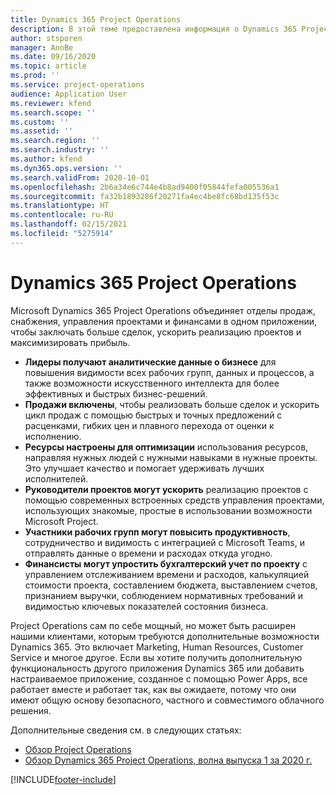 ```yaml
---
title: Dynamics 365 Project Operations
description: В этой теме предоставлена информация о Dynamics 365 Project Operations.
author: stsporen
manager: AnnBe
ms.date: 09/16/2020
ms.topic: article
ms.prod: ''
ms.service: project-operations
audience: Application User
ms.reviewer: kfend
ms.search.scope: ''
ms.custom: ''
ms.assetid: ''
ms.search.region: ''
ms.search.industry: ''
ms.author: kfend
ms.dyn365.ops.version: ''
ms.search.validFrom: 2020-10-01
ms.openlocfilehash: 2b6a34e6c744e4b8ad9400f05844fefa005536a1
ms.sourcegitcommit: fa32b1893286f20271fa4ec4be8fc68bd135f53c
ms.translationtype: HT
ms.contentlocale: ru-RU
ms.lasthandoff: 02/15/2021
ms.locfileid: "5275914"
---
```

# <a name="dynamics-365-project-operations"></a>Dynamics 365 Project Operations

Microsoft Dynamics 365 Project Operations объединяет отделы продаж, снабжения, управления проектами и финансами в одном приложении, чтобы заключать больше сделок, ускорить реализацию проектов и максимизировать прибыль.

-   **Лидеры получают аналитические данные о бизнесе** для повышения видимости всех рабочих групп, данных и процессов, а также возможности искусственного интеллекта для более эффективных и быстрых бизнес-решений.
-   **Продажи включены**, чтобы реализовать больше сделок и ускорить цикл продаж с помощью быстрых и точных предложений с расценками, гибких цен и плавного перехода от оценки к исполнению.
-   **Ресурсы настроены для оптимизации** использования ресурсов, направляя нужных людей с нужными навыками в нужные проекты. Это улучшает качество и помогает удерживать лучших исполнителей.
-   **Руководители проектов могут ускорить** реализацию проектов с помощью современных встроенных средств управления проектами, использующих знакомые, простые в использовании возможности Microsoft Project.
-   **Участники рабочих групп могут повысить продуктивность**, сотрудничество и видимость с интеграцией с Microsoft Teams, и отправлять данные о времени и расходах откуда угодно.
-   **Финансисты могут упростить бухгалтерский учет по проекту** с управлением отслеживанием времени и расходов, калькуляцией стоимости проекта, составлением бюджета, выставлением счетов, признанием выручки, соблюдением нормативных требований и видимостью ключевых показателей состояния бизнеса.

Project Operations сам по себе мощный, но может быть расширен нашими клиентами, которым требуются дополнительные возможности Dynamics 365. Это включает Marketing, Human Resources, Customer Service и многое другое. Если вы хотите получить дополнительную функциональность другого приложения Dynamics 365 или добавить настраиваемое приложение, созданное с помощью Power Apps, все работает вместе и работает так, как вы ожидаете, потому что они имеют общую основу безопасного, частного и совместимого облачного решения.

Дополнительные сведения см. в следующих статьях:

- [Обзор Project Operations](https://dynamics.microsoft.com/en-us/project-operations/overview/)
- [Обзор Dynamics 365 Project Operations, волна выпуска 1 за 2020 г.](https://docs.microsoft.com/dynamics365-release-plan/2020wave1/dynamics365-project-operations/)



[!INCLUDE[footer-include](includes/footer-banner.md)]